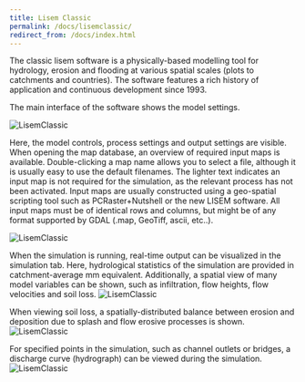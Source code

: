 ```yaml
---
title: Lisem Classic
permalink: /docs/lisemclassic/
redirect_from: /docs/index.html
---
```


The classic lisem software is a physically-based modelling tool for hydrology, erosion and flooding at various spatial scales (plots to catchments and countries).
The software features a rich history of application and continuous development since 1993.

The main interface of the software shows the model settings. 

![LisemClassic](/LISEM/assets/img/lisem_classic.png)

Here, the model controls, process settings and output settings are visible.
When opening the map database, an overview of required input maps is available.
Double-clicking a map name allows you to select a file, although it is usually easy to use the default filenames.
The lighter text indicates an input map is not required for the simulation, as the relevant process has not been activated.
Input maps are usually constructed using a geo-spatial scripting tool such as PCRaster+Nutshell or the new LISEM software.
All input maps must be of identical rows and columns, but might be of any format supported by GDAL (.map, GeoTiff, ascii, etc..).

![LisemClassic](/LISEM/assets/img/lisem_classic2.png)

When the simulation is running, real-time output can be visualized in the simulation tab.
Here, hydrological statistics of the simulation are provided in catchment-average mm equivalent.
Additionally, a spatial view of many model variables can be shown, such as infiltration, flow heights, flow velocities and soil loss.
![LisemClassic](/LISEM/assets/img/lisem_classic3.png)

When viewing soil loss, a spatially-distributed balance between erosion and deposition due to splash and flow erosive processes is shown.
![LisemClassic](/LISEM/assets/img/lisem_classic4.png)

For specified points in the simulation, such as channel outlets or bridges, a discharge curve (hydrograph) can be viewed during the simulation.
![LisemClassic](/LISEM/assets/img/lisem_classic5.png)

